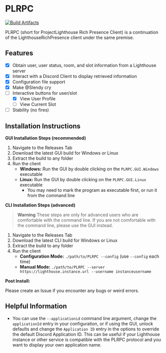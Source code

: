 # PLRPC

[![Build Artifacts](https://github.com/LBPUnion/PLRPC/actions/workflows/build.yml/badge.svg)](https://github.com/LBPUnion/PLRPC/actions/workflows/build.yml)

PLRPC (short for ProjectLighthouse Rich Presence Client) is a continuation of the LighthouseRichPresence client under
the same premise.

## Features

- [x] Obtain user, user status, room, and slot information from a Lighthouse server
- [x] Interact with a Discord Client to display retrieved information
- [x] Configuration file support
- [x] Make @Slendy cry
- [ ] Interactive buttons for user/slot
    - [x] View User Profile
    - [ ] View Current Slot
- [ ] Stability (no fires)

## Installation Instructions
                                   
**GUI Installation Steps (recommended)**

1. Navigate to the Releases Tab
2. Download the latest GUI build for Windows or Linux
3. Extract the build to any folder
4. Run the client
   * **Windows:** Run the GUI by double clicking on the `PLRPC.GUI.Windows` executable
   * **Linux:** Run the GUI by double clicking on the `PLRPC.GUI.Linux` executable
     * You may need to mark the program as executable first, or run it from the command line

**CLI Installation Steps (advanced)**

> **Warning**
> These steps are only for advanced users who are comfortable with the command line.
> If you are not comfortable with the command line, please use the GUI instead.

1. Navigate to the Releases Tab
2. Download the latest CLI build for Windows or Linux
3. Extract the build to any folder
4. Run the client
    - **Configuration Mode:** `./path/to/PLRPC --config` (use `--config` each time)
    - **Manual Mode:** `./path/to/PLRPC --server https://lighthouse.instance.url --username instanceusername`

**Post Install:**

Please create an Issue if you encounter any bugs or weird errors.

## Helpful Information

* You can use the `--applicationid` command line argument, change the `applicationId` entry in your configuration,
  or if using the GUI, unlock defaults and change the `Application ID` entry in the options to override the default
  Discord Application ID. This can be useful if your Lighthouse instance or other service is compatible with the PLRPC 
  protocol and you want to display your own application name.